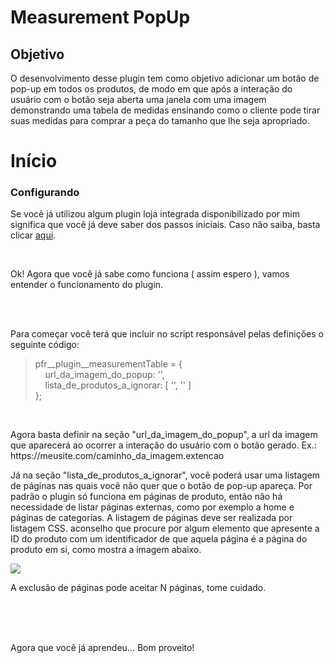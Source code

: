 <h1>Measurement PopUp</h1>

<h2>Objetivo</h2>
<p>O desenvolvimento desse plugin tem como objetivo adicionar um botão de pop-up em todos os produtos, de modo em que após a interação do usuário com o botão seja aberta uma janela com uma imagem demonstrando uma tabela de medidas ensinando como o cliente pode tirar suas medidas para comprar a peça do tamanho que lhe seja apropriado.</p>

<h1>Início</h1>
<h3>Configurando</h3>
<p>Se você já utilizou algum plugin loja integrada disponibilizado por mim significa que você já deve saber dos passos iniciais. Caso não saiba, basta clicar <a target="_blank" href="https://github.com/PedroFigueiraRuivo/pedrofigueiraruivo.github.io/blob/main/Docs/doc-plugins-lojaintegrada.md">aqui</a>.</p>
<br>

<p>Ok! Agora que você já sabe como funciona ( assim espero ), vamos entender o funcionamento do plugin.</p>
<br>
<br>

<p>Para começar você terá que incluir no script responsável pelas definições o seguinte código:</p>
<blockquote>
pfr__plugin__measurementTable = {<br>
	&nbsp;&nbsp;&nbsp;&nbsp;url_da_imagem_do_popup: '',<br>
	&nbsp;&nbsp;&nbsp;&nbsp;lista_de_produtos_a_ignorar: [ '', '' ]<br>
};
</blockquote>
<br>

<p>Agora basta definir na seção "url_da_imagem_do_popup", a url da imagem que aparecerá ao ocorrer a interação do usuário com o botão gerado. Ex.: https://meusite.com/caminho_da_imagem.extencao</p>
<p>Já na seção "lista_de_produtos_a_ignorar", você poderá usar uma listagem de páginas nas quais você não quer que o botão de pop-up apareça. Por padrão o plugin só funciona em páginas de produto, então não há necessidade de listar páginas externas, como por exemplo a home e páginas de categorias. A listagem de páginas deve ser realizada por listagem CSS. aconselho que procure por algum elemento que apresente a ID do produto com um identificador de que aquela página é a página do produto em si, como mostra a imagem abaixo.</p>
<img src="https://user-images.githubusercontent.com/93988164/145139146-9ae23244-c20b-4ee6-b832-d0bc007bfbfc.png">
<p>A exclusão de páginas pode aceitar N páginas, tome cuidado.</p>
<br>
<br>
<br>
<p>Agora que você já aprendeu... Bom proveito!</p>
